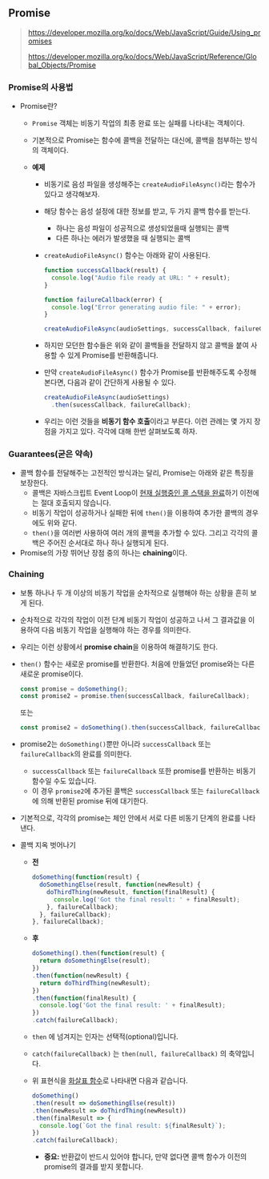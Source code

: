 ## Promise

> https://developer.mozilla.org/ko/docs/Web/JavaScript/Guide/Using_promises
>
> https://developer.mozilla.org/ko/docs/Web/JavaScript/Reference/Global_Objects/Promise



### Promise의 사용법

- Promise란?

  - `Promise` 객체는 비동기 작업의 최종 완료 또는 실패를 나타내는 객체이다.

  - 기본적으로 Promise는 함수에 콜백을 전달하는 대신에, 콜백을 첨부하는 방식의 객체이다.

  - **예제**

    - 비동기로 음성 파일을 생성해주는 `createAudioFileAsync()`라는 함수가 있다고 생각해보자.

    - 해당 함수는 음성 설정에 대한 정보를 받고, 두 가지 콜백 함수를 받는다.

      - 하나는 음성 파일이 성공적으로 생성되었을때 실행되는 콜백
      - 다른 하나는 에러가 발생했을 때 실행되는 콜백

    - `createAudioFileAsync()` 함수는 아래와 같이 사용된다.

      ```javascript
      function successCallback(result) {
        console.log("Audio file ready at URL: " + result); 
      }
      
      function failureCallback(error) {
        console.log("Error generating audio file: " + error);
      }
      
      createAudioFileAsync(audioSettings, successCallback, failureCallback);
      ```

    - 하지만 모던한 함수들은 위와 같이 콜백들을 전달하지 않고 콜백을 붙여 사용할 수 있게 Promise를 반환해줍니다.

    - 만약 `createAudioFileAsync()` 함수가 Promise를 반환해주도록 수정해본다면, 다음과 같이 간단하게 사용될 수 있다.

      ```javascript
      createAudioFileAsync(audioSettings)
      	.then(sucessCallback, failureCallback);
      ```

    - 우리는 이런 것들을 **비동기 함수 호출**이라고 부른다. 이런 관례는 몇 가지 장점을 가지고 있다. 각각에 대해 한번 살펴보도록 하자.



### Guarantees(굳은 약속)

- 콜백 함수를 전달해주는 고전적인 방식과는 달리, Promise는 아래와 같은 특징을 보장한다.
  - 콜백은 자바스크립트 Event Loop이 [현재 실행중인 콜 스택을 완료](https://developer.mozilla.org/en-US/docs/Web/JavaScript/EventLoop#run-to-completion)하기 이전에는 절대 호출되지 않습니다.
  - 비동기 작업이 성공하거나 실패한 뒤에 `then()`을 이용하여 추가한 콜백의 경우에도 위와 같다.
  - `then()`을 여러번 사용하여 여러 개의 콜백을 추가할 수 있다. 그리고 각각의 콜백은 주어진 순서대로 하나 하나 실행되게 된다.
- Promise의 가장 뛰어난 장점 중의 하나는 **chaining**이다.



### Chaining

- 보통 하나나 두 개 이상의 비동기 작업을 순차적으로 실행해야 하는 상황을 흔히 보게 된다.

- 순차적으로 각각의 작업이 이전 단계 비동기 작업이 성공하고 나서 그 결과값을 이용하여 다음 비동기 작업을 실행해야 하는 경우를 의미한다.

- 우리는 이런 상황에서 **promise chain**을 이용하여 해결하기도 한다.

- `then()` 함수는 새로운 promise를 반환한다. 처음에 만들었던 promise와는 다른 새로운 promise이다.

  ```javascript
  const promise = doSomething();
  const promise2 = promise.then(successCallback, failureCallback);
  ```

  또는

  ```javascript
  const promise2 = doSomething().then(successCallback, failureCallback);
  ```

- promise2는 `doSomething()`뿐만 아니라 `successCallback` 또는 `failureCallback`의 완료를 의미한다.

  - `successCallback` 또는 `failureCallback` 또한 promise를 반환하는 비동기 함수일 수도 있습니다.
  - 이 경우 `promise2`에 추가된 콜백은 `successCallback` 또는  `failureCallback`에 의해 반환된 promise 뒤에 대기한다.

- 기본적으로, 각각의 promise는 체인 안에서 서로 다른 비동기 단계의 완료를 나타낸다.



- 콜백 지옥 벗어나기

  - **전**

    ```javascript
    doSomething(function(result) {
      doSomethingElse(result, function(newResult) {
        doThirdThing(newResult, function(finalResult) {
          console.log('Got the final result: ' + finalResult);
        }, failureCallback);
      }, failureCallback);
    }, failureCallback);
    ```

  - **후**

    ```javascript
    doSomething().then(function(result) {
      return doSomethingElse(result);
    })
    .then(function(newResult) {
      return doThirdThing(newResult);
    })
    .then(function(finalResult) {
      console.log('Got the final result: ' + finalResult);
    })
    .catch(failureCallback);
    ```

  - `then` 에 넘겨지는 인자는 선택적(optional)입니다. 

  - `catch(failureCallback)` 는 `then(null, failureCallback)` 의 축약입니다. 

  - 위 표현식을 [화살표 함수](https://developer.mozilla.org/en-US/docs/Web/JavaScript/Reference/Functions/Arrow_functions)로 나타내면 다음과 같습니다.

    ```javascript
    doSomething()
    .then(result => doSomethingElse(result))
    .then(newResult => doThirdThing(newResult))
    .then(finalResult => {
      console.log(`Got the final result: ${finalResult}`);
    })
    .catch(failureCallback);
    ```

    - **중요:** 반환값이 반드시 있어야 합니다, 만약 없다면 콜백 함수가 이전의 promise의 결과를 받지 못합니다.



















